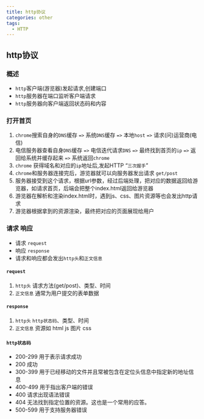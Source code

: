 ```yaml
---
title: http协议
categories: other
tags:
  - HTTP
---
```




## http协议

### 概述

- `http`客户端(游览器)发起请求,创建端口
- `http`服务器在端口监听客户端请求
- `http`服务器向客户端返回状态码和内容

### 打开首页

1. `chrome`搜索自身的`DNS`缓存 `=>` 系统`DNS`缓存 `=>` 本地`host` `=>` 请求(问)运营商(电信)
2. 电信服务器查看自身`DNS`缓存 `=>` 电信迭代请求`DNS` `=>` 最终找到首页的`ip` `=>` 返回给系统并缓存起来 `=>` 系统返回`chrome`
3. `chrome` 获得域名和对应的`ip`地址后,发起HTTP “`三次握手`”
4. `chrome`和服务器连接完后，游览器就可以向服务器发出请求 `get/post`
5. 服务器接受到这个请求，根据url参数，经过后端处理，把对应的数据返回给游览器，如请求首页，后端会把整个index.html返回给游览器
6. 游览器在解析和渲染index.html时，遇到js、css、图片资源等也会发出http请求
7. 游览器根据拿到的资源渲染，最终把对应的页面展现给用户

### 请求 响应

- 请求 `request`
- 响应 `response`
- 请求和响应都会发出`http头`和`正文信息`

#### `request`

1. `http头` 请求方法(get/post)、类型、时间
2. `正文信息` 通常为用户提交的表单数据

#### `response`

1. `http头` `http状态码`、类型、时间
2. `正文信息` 资源如 html js 图片 css

#### `http状态码`

- 200-299 用于表示请求成功
- 200 成功
- 300-399 用于已经移动的文件并且常被包含在定位头信息中指定新的地址信息
- 400-499 用于指出客户端的错误
- 400 请求出现语法错误
- 404 无法找到指定位置的资源。这也是一个常用的应答。
- 500-599 用于支持服务器错误

